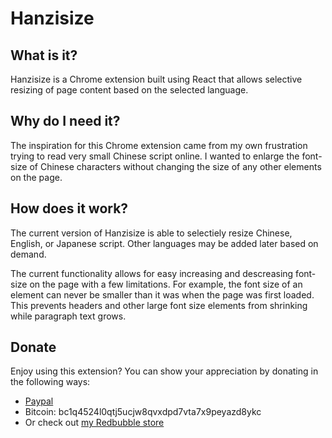 # Hanzisize

## What is it?
Hanzisize is a Chrome extension built using React that allows selective resizing of page content based on the selected language.

## Why do I need it?
The inspiration for this Chrome extension came from my own frustration trying to read very small Chinese script online. I wanted to enlarge the font-size of Chinese characters without changing the size of any other elements on the page.

## How does it work?
The current version of Hanzisize is able to selectiely resize Chinese, English, or Japanese script. Other languages may be added later based on demand.

The current functionality allows for easy increasing and descreasing font-size on the page with a few limitations.
For example, the font size of an element can never be smaller than it was when the page was first loaded. This prevents headers and other large font size elements from shrinking while paragraph text grows.

## Donate
Enjoy using this extension? You can show your appreciation by donating in the following ways:
* [Paypal](https:www.paypal.me/nolapiano)
* Bitcoin: bc1q4524l0qtj5ucjw8qvxdpd7vta7x9peyazd8ykc
* Or check out [my Redbubble store](https:www.djmouthguard.redbubble.com)
